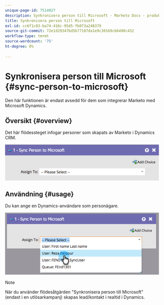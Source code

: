 ```yaml
---
unique-page-id: 7514027
description: Synkronisera person till Microsoft - Marketo Docs - produktdokumentation
title: Synkronisera person till Microsoft
exl-id: cc6f1c03-ba74-418c-95d5-fb073a248379
source-git-commit: 72e1d29347bd5b77107da1e9c30169cb6490c432
workflow-type: tm+mt
source-wordcount: '75'
ht-degree: 0%

---
```


# Synkronisera person till Microsoft {#sync-person-to-microsoft}

Den här funktionen är endast avsedd för dem som integrerar Marketo med Microsoft Dynamics.

## Översikt {#overview}

Det här flödessteget infogar personer som skapats av Marketo i Dynamics CRM.

![](assets/one.png)

## Användning {#usage}

Du kan ange en Dynamics-användare som personägare.

![](assets/two.png)

>[!NOTE]
>
>När du använder flödesåtgärden &quot;Synkronisera person till Microsoft&quot; (endast i en utlösarkampanj) skapas lead/kontakt i realtid i Dynamics.
